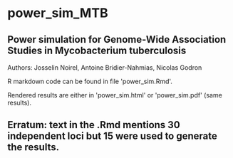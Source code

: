 # power_sim_MTB
## Power simulation for Genome-Wide Association Studies in Mycobacterium tuberculosis

Authors: Josselin Noirel, Antoine Bridier-Nahmias, Nicolas Godron

R markdown code can be found in file 'power_sim.Rmd'.

Rendered results are either in 'power_sim.html' or 'power_sim.pdf' (same results).

## Erratum: text in the .Rmd mentions 30 independent loci but 15 were used to generate the results. 
